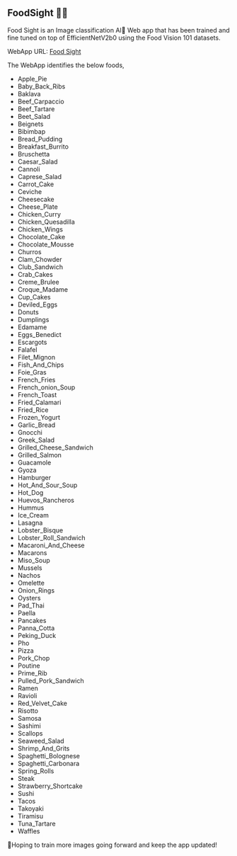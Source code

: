 ## FoodSight 🍕👀

Food Sight is an Image classification AI🤖 Web app that has been trained and fine tuned on top of EfficientNetV2b0 using the Food Vision 101 datasets.

WebApp URL: [Food Sight](https://hemachandrand-foodsight-app-f9qo2i.streamlitapp.com/)

The WebApp identifies the below foods,

- Apple_Pie
- Baby_Back_Ribs
- Baklava
- Beef_Carpaccio
- Beef_Tartare
- Beet_Salad
- Beignets
- Bibimbap
- Bread_Pudding
- Breakfast_Burrito
- Bruschetta
- Caesar_Salad
- Cannoli
- Caprese_Salad
- Carrot_Cake
- Ceviche
- Cheesecake
- Cheese_Plate
- Chicken_Curry
- Chicken_Quesadilla
- Chicken_Wings
- Chocolate_Cake
- Chocolate_Mousse
- Churros
- Clam_Chowder
- Club_Sandwich
- Crab_Cakes
- Creme_Brulee
- Croque_Madame
- Cup_Cakes
- Deviled_Eggs
- Donuts
- Dumplings
- Edamame
- Eggs_Benedict
- Escargots
- Falafel
- Filet_Mignon
- Fish_And_Chips
- Foie_Gras
- French_Fries
- French_onion_Soup
- French_Toast
- Fried_Calamari
- Fried_Rice
- Frozen_Yogurt
- Garlic_Bread
- Gnocchi
- Greek_Salad
- Grilled_Cheese_Sandwich
- Grilled_Salmon
- Guacamole
- Gyoza
- Hamburger
- Hot_And_Sour_Soup
- Hot_Dog
- Huevos_Rancheros
- Hummus
- Ice_Cream
- Lasagna
- Lobster_Bisque
- Lobster_Roll_Sandwich
- Macaroni_And_Cheese
- Macarons
- Miso_Soup
- Mussels
- Nachos
- Omelette
- Onion_Rings
- Oysters
- Pad_Thai
- Paella
- Pancakes
- Panna_Cotta
- Peking_Duck
- Pho
- Pizza
- Pork_Chop
- Poutine
- Prime_Rib
- Pulled_Pork_Sandwich
- Ramen
- Ravioli
- Red_Velvet_Cake
- Risotto
- Samosa
- Sashimi
- Scallops
- Seaweed_Salad
- Shrimp_And_Grits
- Spaghetti_Bolognese
- Spaghetti_Carbonara
- Spring_Rolls
- Steak
- Strawberry_Shortcake
- Sushi
- Tacos
- Takoyaki
- Tiramisu
- Tuna_Tartare
- Waffles

🔑Hoping to train more images going forward and keep the app updated!
